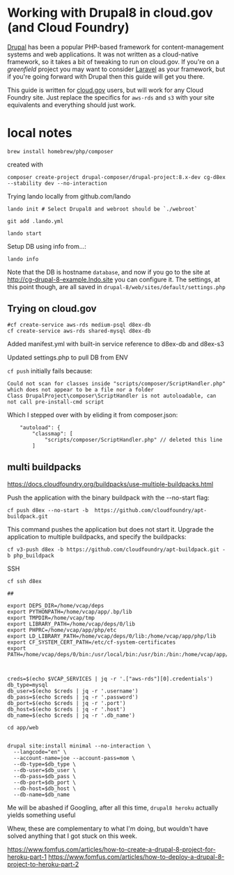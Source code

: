 # Working with Drupal8 in cloud.gov (and Cloud Foundry)

[Drupal](https://drupal.org) has been a popular PHP-based framework for content-management systems and web applications. It was not written as a cloud-native framework, so it takes a bit of tweaking to run on cloud.gov. If you're on a _greenfield_ project you may want to consider [Laravel](https://laravel.com) as your framework, but if you're going forward with Drupal then this guide will get you there.

This guide is written for [cloud.gov](https://cloud.gov/) users, but will work for any Cloud Foundry site. Just replace the specifics for `aws-rds` and `s3` with your site equivalents and everything should just work.





# local notes

```
brew install homebrew/php/composer
```
created with
```
composer create-project drupal-composer/drupal-project:8.x-dev cg-d8ex --stability dev --no-interaction
```

Trying lando locally  from github.com/lando

```
lando init # Select Drupal8 and webroot should be `./webroot`

git add .lando.yml

lando start
```

Setup DB using info from...:

```
lando info
```

Note that the DB is hostname `database`, and now if you go to the site at
http://cg-drupal-8-example.lndo.site you can configure it. The settings, at
this point though, are all saved in `drupal-8/web/sites/default/settings.php`

## Trying on cloud.gov

```
#cf create-service aws-rds medium-psql d8ex-db
cf create-service aws-rds shared-mysql d8ex-db
```

Added manifest.yml with built-in service reference to d8ex-db and d8ex-s3

Updated settings.php to pull DB from ENV 

`cf push` initially fails because:

```
Could not scan for classes inside "scripts/composer/ScriptHandler.php" which does not appear to be a file nor a folder
Class DrupalProject\composer\ScriptHandler is not autoloadable, can not call pre-install-cmd script
```

Which I stepped over with by eliding it from composer.json:

```
    "autoload": {
        "classmap": [
            "scripts/composer/ScriptHandler.php" // deleted this line
        ]
```

## multi buildpacks

https://docs.cloudfoundry.org/buildpacks/use-multiple-buildpacks.html

Push the application with the binary buildpack with the --no-start flag:

```
cf push d8ex --no-start -b  https://github.com/cloudfoundry/apt-buildpack.git
```

This command pushes the application but does not start it.
Upgrade the application to multiple buildpacks, and specify the buildpacks:

```
cf v3-push d8ex -b https://github.com/cloudfoundry/apt-buildpack.git -b php_buildpack
```

SSH

```
cf ssh d8ex 

##

export DEPS_DIR=/home/vcap/deps
export PYTHONPATH=/home/vcap/app/.bp/lib
export TMPDIR=/home/vcap/tmp
export LIBRARY_PATH=/home/vcap/deps/0/lib
export PHPRC=/home/vcap/app/php/etc
export LD_LIBRARY_PATH=/home/vcap/deps/0/lib:/home/vcap/app/php/lib
export CF_SYSTEM_CERT_PATH=/etc/cf-system-certificates
export PATH=/home/vcap/deps/0/bin:/usr/local/bin:/usr/bin:/bin:/home/vcap/app/php/bin:/home/vcap/app/php/sbin



creds=$(echo $VCAP_SERVICES | jq -r '.["aws-rds"][0].credentials')
db_type=mysql
db_user=$(echo $creds | jq -r '.username')
db_pass=$(echo $creds | jq -r '.password')
db_port=$(echo $creds | jq -r '.port')
db_host=$(echo $creds | jq -r '.host')
db_name=$(echo $creds | jq -r '.db_name')

cd app/web


drupal site:install minimal --no-interaction \
  --langcode="en" \
  --account-name=joe --account-pass=mom \
  --db-type=$db_type \
  --db-user=$db_user \
  --db-pass=$db_pass \
  --db-port=$db_port \
  --db-host=$db_host \
  --db-name=$db_name 
```
Me will be abashed if Googling, after all this time, `drupal8 heroku` actually yields something useful

Whew, these are complementary to what I'm doing, but wouldn't have solved anything 
that I got stuck on this week.

https://www.fomfus.com/articles/how-to-create-a-drupal-8-project-for-heroku-part-1
https://www.fomfus.com/articles/how-to-deploy-a-drupal-8-project-to-heroku-part-2

